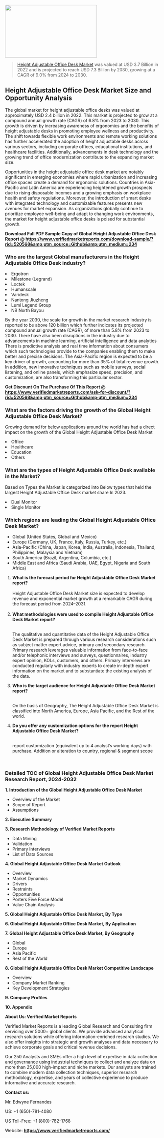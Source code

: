 
<img src="https://ffe5etoiles.com/wp-content/uploads/2024/12/MST1-300x171.png" alt="" width="300" height="171" class="alignnone size-medium wp-image-20088" /><blockquote><p><p><a href="https://www.verifiedmarketreports.com/download-sample/?rid=520568&utm_source=Github&utm_medium=234" target="_blank">Height Adjustable Office Desk Market</a> was valued at USD 3.7 Billion in 2022 and is projected to reach USD 7.3 Billion by 2030, growing at a CAGR of 9.0% from 2024 to 2030.</p></blockquote><p><h2>Height Adjustable Office Desk Market Size and Opportunity Analysis</h2><p>The global market for height adjustable office desks was valued at approximately USD 2.4 billion in 2022. This market is projected to grow at a compound annual growth rate (CAGR) of 6.8% from 2023 to 2030. This growth is driven by increasing awareness of ergonomics and the benefits of height adjustable desks in promoting employee wellness and productivity. The shift towards flexible work environments and remote working solutions has further accelerated the adoption of height adjustable desks across various sectors, including corporate offices, educational institutions, and healthcare facilities. Additionally, advancements in desk technology and the growing trend of office modernization contribute to the expanding market size.</p><p>Opportunities in the height adjustable office desk market are notably significant in emerging economies where rapid urbanization and increasing office spaces create a demand for ergonomic solutions. Countries in Asia-Pacific and Latin America are experiencing heightened growth prospects due to rising disposable incomes and a growing emphasis on workplace health and safety regulations. Moreover, the introduction of smart desks with integrated technology and customizable features presents new avenues for market expansion. As organizations globally continue to prioritize employee well-being and adapt to changing work environments, the market for height adjustable office desks is poised for substantial growth.</p></p><p class=""><strong>Download Full PDF Sample Copy of Global Height Adjustable Office Desk Report @ <a href="https://www.verifiedmarketreports.com/download-sample/?rid=520568&amp;utm_source=Github&amp;utm_medium=234" target="_blank">https://www.verifiedmarketreports.com/download-sample/?rid=520568&amp;utm_source=Github&amp;utm_medium=234</a></strong></p><h3 id="" class="">Who are the largest Global manufacturers in the Height Adjustable Office Desk industry?</h3><p><li>Ergotron</li><li> Milestone (Legrand)</li><li> Loctek</li><li> Humanscale</li><li> Varidesk</li><li> Nantong Jiuzheng</li><li> Lumi Legend Group</li><li> NB North Bayou</li></p><div class=""><div class="" dir="" data-message-author-role="" data-message-id="" data-message-model-slug=""><div class=""><div class=""><div class=""><div class="" dir="" data-message-author-role="" data-message-id="" data-message-model-slug=""><div class=""><div class=""><p>By the year 2030, the scale for growth in the market research industry is reported to be above 120 billion which further indicates its projected compound annual growth rate (CAGR), of more than 5.8% from 2023 to 2030. There have also been disruptions in the industry due to advancements in machine learning, artificial intelligence and data analytics There is predictive analysis and real time information about consumers which such technologies provide to the companies enabling them to make better and precise decisions. The Asia-Pacific region is expected to be a key driver of growth, accounting for more than 35% of total revenue growth. In addition, new innovative techniques such as mobile surveys, social listening, and online panels, which emphasize speed, precision, and customization, are also transforming this particular sector.</p><p><strong>Get Discount On The Purchase Of This Report @&nbsp; <a href="https://www.verifiedmarketreports.com/ask-for-discount/?rid=520568&amp;utm_source=Github&amp;utm_medium=234" target="_blank">https://www.verifiedmarketreports.com/ask-for-discount/?rid=520568&amp;utm_source=Github&amp;utm_medium=234</a></strong></p></div></div></div></div></div></div></div></div><h3 id="" class="">What are the factors driving the growth of the Global Height Adjustable Office Desk Market?</h3><p id="" class="">Growing demand for below applications around the world has had a direct impact on the growth of the Global Height Adjustable Office Desk Market</p><p id="" class=""><li>Office</li><li> Healthcare</li><li> Education</li><li> Others</li></p><h3 id="" class="">What are the types of Height Adjustable Office Desk available in the Market?</h3><p id="" class="">Based on Types the Market is categorized into Below types that held the largest Height Adjustable Office Desk market share In 2023.</p><p id="" class=""><li>Dual Monitor</li><li> Single Monitor</li></p><h3 id="" class="">Which regions are leading the Global Height Adjustable Office Desk Market?</h3><ul><li>Global (United States, Global and Mexico)</li><li>Europe (Germany, UK, France, Italy, Russia, Turkey, etc.)</li><li>Asia-Pacific (China, Japan, Korea, India, Australia, Indonesia, Thailand, Philippines, Malaysia and Vietnam)</li><li>South America (Brazil, Argentina, Columbia, etc.)</li><li>Middle East and Africa (Saudi Arabia, UAE, Egypt, Nigeria and South Africa)</li></ul><p><ol><li><strong>What is the forecast period for Height Adjustable Office Desk Market report?<br /></strong><br /><span data-sheets-root="1" data-sheets-value="{&quot;1&quot;:2,&quot;2&quot;:&quot;XXXX size is expected to develop revenue and exponential market growth at a remarkable CAGR during the forecast period from 2024&ndash;2030.&quot;}" data-sheets-userformat="{&quot;2&quot;:12674,&quot;4&quot;:{&quot;1&quot;:2,&quot;2&quot;:16776960},&quot;10&quot;:2,&quot;11&quot;:0,&quot;15&quot;:&quot;Arial&quot;,&quot;16&quot;:12}">Height Adjustable Office Desk Market size is expected to develop revenue and exponential market growth at a remarkable CAGR during the forecast period from 2024&ndash;2031.</span><br /><br /></li><li><strong>What methodologies were used to compile Height Adjustable Office Desk Market report?<br /><br /></strong><p>The qualitative and quantitative data of the&nbsp;Height Adjustable Office Desk Market is prepared through various research considerations such as subject matter expert advice, primary and secondary research. Primary research leverages valuable information from face-to-face and/or telephonic interviews and surveys, questionnaires, industry expert opinion, KOLs, customers, and others. Primary interviews are conducted regularly with industry experts to create in-depth expert information on the market and to substantiate the existing analysis of the data.&nbsp;</p></li><li><strong>Who is the target audience for Height Adjustable Office Desk Market report?<br /><br /></strong><p>On the basis of Geography, The&nbsp;Height Adjustable Office Desk Market is classified into North America, Europe, Asia Pacific, and the Rest of the world.</p></li><li><strong>Do you offer any customization options for the report Height Adjustable Office Desk Market?<br /><br /></strong><p>report customization (equivalent up to 4 analyst&rsquo;s working days) with purchase. Addition or alteration to country, regional &amp; segment scope</p><p>&nbsp;</p></li></ol></p><h3 id="" class="">Detailed TOC of Global Height Adjustable Office Desk Market Research Report, 2024-2032</h3><p id="" class=""><strong>1. Introduction of the Global Height Adjustable Office Desk Market</strong></p><ul><li>Overview of the Market</li><li>Scope of Report</li><li>Assumptions</li></ul><p id="" class=""><strong>2. Executive Summary</strong></p><p id="" class=""><strong>3. Research Methodology of&nbsp;Verified Market Reports</strong></p><ul><li>Data Mining</li><li>Validation</li><li>Primary Interviews</li><li>List of Data Sources</li></ul><p id="" class=""><strong>4. Global Height Adjustable Office Desk Market Outlook</strong></p><ul><li>Overview</li><li>Market Dynamics</li><li>Drivers</li><li>Restraints</li><li>Opportunities</li><li>Porters Five Force Model</li><li>Value Chain Analysis</li></ul><p id="" class=""><strong>5. Global Height Adjustable Office Desk Market, By&nbsp;Type</strong></p><p id="" class=""><strong>6. Global Height Adjustable Office Desk Market, By Application</strong></p><p id="" class=""><strong>7. Global Height Adjustable Office Desk Market, By Geography</strong></p><ul><li>Global</li><li>Europe</li><li>Asia Pacific</li><li>Rest of the World</li></ul><p id="" class=""><strong>8. Global Height Adjustable Office Desk Market Competitive Landscape</strong></p><ul><li>Overview</li><li>Company Market Ranking</li><li>Key Development Strategies</li></ul><p id="" class=""><strong>9. Company Profiles</strong></p><p id="" class=""><strong>10. Appendix</strong></p><p id="" class=""><strong>About Us: Verified Market Reports</strong></p><p id="" class="">Verified Market Reports is a leading Global Research and Consulting firm servicing over 5000+ global clients. We provide advanced analytical research solutions while offering information-enriched research studies. We also offer insights into strategic and growth analyses and data necessary to achieve corporate goals and critical revenue decisions.</p><p id="" class="">Our 250 Analysts and SMEs offer a high level of expertise in data collection and governance using industrial techniques to collect and analyze data on more than 25,000 high-impact and niche markets. Our analysts are trained to combine modern data collection techniques, superior research methodology, expertise, and years of collective experience to produce informative and accurate research.</p><p id="" class=""><strong>Contact us:</strong></p><p id="" class="">Mr. Edwyne Fernandes</p><p id="" class="">US: +1 (650)-781-4080</p><p id="" class="">US Toll-Free: +1 (800)-782-1768</p><p id="" class="">Website: <a target="" data-test-app-aware-link=""><strong>https://www.verifiedmarketreports.com/</strong></a></p>

